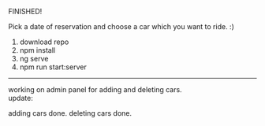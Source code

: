FINISHED!

Pick a date of reservation and choose a car which you want to ride. :)

1. download repo
2. npm install
3. ng serve
4. npm run start:server
------------------------------
working on admin panel for adding and deleting cars.  
update:

adding cars done. 
deleting cars done.   
   
  
 
 
 
